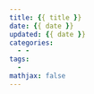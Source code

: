 ```yaml
---
title: {{ title }}
date: {{ date }}
updated: {{ date }}
categories:
  - - 
tags:
  - 
mathjax: false
---
```

